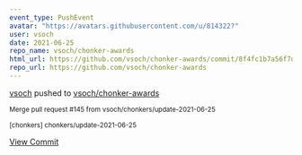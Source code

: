 ```yaml
---
event_type: PushEvent
avatar: "https://avatars.githubusercontent.com/u/814322?"
user: vsoch
date: 2021-06-25
repo_name: vsoch/chonker-awards
html_url: https://github.com/vsoch/chonker-awards/commit/8f4fc1b7a56f7d9e3a4344dfccb06e85cbc32a7e
repo_url: https://github.com/vsoch/chonker-awards
---
```


<a href='https://github.com/vsoch' target='_blank'>vsoch</a> pushed to <a href='https://github.com/vsoch/chonker-awards' target='_blank'>vsoch/chonker-awards</a>

<small>Merge pull request #145 from vsoch/chonkers/update-2021-06-25

[chonkers] chonkers/update-2021-06-25</small>

<a href='https://github.com/vsoch/chonker-awards/commit/8f4fc1b7a56f7d9e3a4344dfccb06e85cbc32a7e' target='_blank'>View Commit</a>